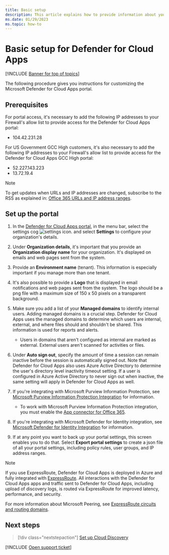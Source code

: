 ```yaml
---
title: Basic setup
description: This article explains how to provide information about your organization in Defender for Cloud Apps.
ms.date: 01/29/2023
ms.topic: how-to
---
```

# Basic setup for Defender for Cloud Apps

[!INCLUDE [Banner for top of topics](includes/banner.md)]

The following procedure gives you instructions for customizing the Microsoft Defender for Cloud Apps portal.

## Prerequisites

For portal access, it's necessary to add the following IP addresses to your Firewall's allow list to provide access for the Defender for Cloud Apps portal:

* 104.42.231.28

For US Government GCC High customers, it's also necessary to add the following IP addresses to your Firewall's allow list to provide access for the Defender for Cloud Apps GCC High portal:

* 52.227.143.223
* 13.72.19.4

> [!NOTE]
> To get updates when URLs and IP addresses are changed, subscribe to the RSS as explained in: [Office 365 URLs and IP address ranges](https://support.office.com/article/Office-365-URLs-and-IP-address-ranges-8548a211-3fe7-47cb-abb1-355ea5aa88a2).

## Set up the portal

1. In the [Defender for Cloud Apps portal](https://portal.cloudappsecurity.com/), in the menu bar, select the settings cog ![settings icon.](media/settings-icon.png "settings icon") and select **Settings** to configure your organization's details.

1. Under **Organization details**, it's important that you provide an **Organization display name** for your organization. It's displayed on emails and web pages sent from the system.

1. Provide an **Environment name** (tenant). This information is especially important if you manage more than one tenant.

1. It's also possible to provide a **Logo** that is displayed in email notifications and web pages sent from the system. The logo should be a png file with a maximum size of 150 x 50 pixels on a transparent background.

1. Make sure you add a list of your **Managed domains** to identify internal users. Adding managed domains is a crucial step. Defender for Cloud Apps uses the managed domains to determine which users are internal, external, and where files should and shouldn't be shared. This information is used for reports and alerts.

    * Users in domains that aren't configured as internal are marked as external. External users aren't scanned for activities or files.

1. Under **Auto sign out**, specify the amount of time a session can remain inactive before the session is automatically signed out. Note that Defender for Cloud Apps also uses Azure Active Directory to determine the user's directory level inactivity timeout setting. If a user is configured in Azure Active Directory to never sign out when inactive, the same setting will apply in Defender for Cloud Apps as well.

1. If you're integrating with Microsoft Purview Information Protection, see [Microsoft Purview Information Protection Integration](azip-integration.md) for information.

    * To work with Microsoft Purview Information Protection integration, you must enable the [App connector for Office 365](./connect-office-365.md).

1. If you're integrating with Microsoft Defender for Identity integration, see [Microsoft Defender for Identity Integration](mdi-integration.md) for information.

1. If at any point you want to back up your portal settings, this screen enables you to do that. Select **Export portal settings** to create a json file of all your portal settings, including policy rules, user groups, and IP address ranges.

> [!NOTE]
> If you use ExpressRoute, Defender for Cloud Apps is deployed in Azure and fully integrated with [ExpressRoute](/azure/expressroute/expressroute-introduction). All interactions with the Defender for Cloud Apps apps and traffic sent to Defender for Cloud Apps, including upload of discovery logs, is routed via ExpressRoute for improved latency, performance, and security.
>
> For more information about Microsoft Peering, see [ExpressRoute circuits and routing domains](/azure/expressroute/expressroute-circuit-peerings).

## Next steps

> [!div class="nextstepaction"]
> [Set up Cloud Discovery](set-up-cloud-discovery.md)

[!INCLUDE [Open support ticket](includes/support.md)]
